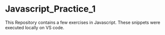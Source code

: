 # Javascript_Practice_1
This Repository contains a few exercises in Javascript. These snippets were executed locally on VS code.
